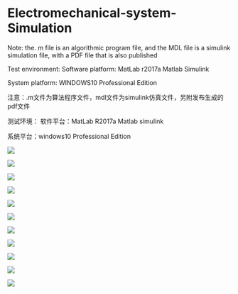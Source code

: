 # Electromechanical-system-Simulation

Note: the. m file is an algorithmic program file, and the MDL file is a simulink simulation file, with a PDF file that is also published


Test environment:
Software platform: MatLab r2017a 
         Matlab Simulink


System platform: WINDOWS10 Professional Edition

注意：.m文件为算法程序文件，mdl文件为simulink仿真文件，另附发布生成的pdf文件

测试环境：
软件平台：MatLab R2017a 
         Matlab simulink

系统平台：windows10 Professional Edition



![](https://i.imgur.com/TDZVnG2.png)

![](https://i.imgur.com/QBX5fKe.png)

![](https://i.imgur.com/hxYrnRi.png)

![](https://i.imgur.com/GWcsmWe.png)

![](https://i.imgur.com/Wum0hsz.png)

![](https://i.imgur.com/xPj36CV.png)

![](https://i.imgur.com/lYNmnGl.png)

![](https://i.imgur.com/2hXD1lL.png)

![](https://i.imgur.com/CttpZxc.png)

![](https://i.imgur.com/0MWQ0Uf.png)

![](https://i.imgur.com/D41LEvI.png)